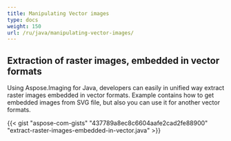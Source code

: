 ```yaml
---
title: Manipulating Vector images
type: docs
weight: 150
url: /ru/java/manipulating-vector-images/
---
```


## **Extraction of raster images, embedded in vector formats**
Using Aspose.Imaging for Java, developers can easily in unified way extract raster images embedded in vector formats. Example contains how to
get embedded images from SVG file, but also you can use it for another vector formats.

{{< gist "aspose-com-gists" "437789a8ec8c6604aafe2cad2fe88900" "extract-raster-images-embedded-in-vector.java" >}}
